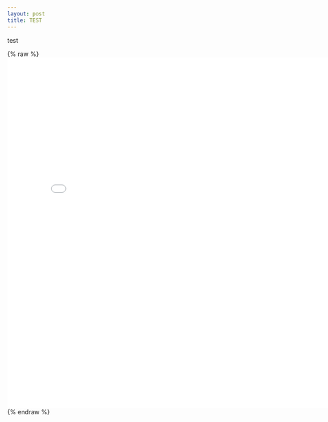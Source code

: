 ```yaml
---
layout: post
title: TEST
---
```


test

{% raw %} <iframe frameborder="no" border="0" marginwidth="0" marginheight="0" width="800" height="800" src="GBDXMaps.github.io/pages/Oroville/Landsat-Map.html"></iframe> {% endraw %}
